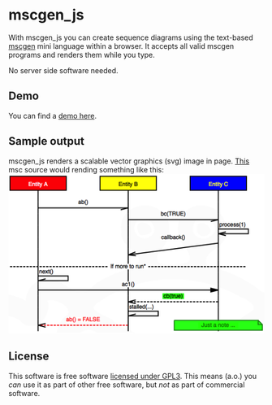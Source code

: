 mscgen_js
=========

With mscgen_js you can create sequence diagrams using the
text-based [mscgen][1] mini language within a browser. 
It accepts all valid mscgen programs and renders them while you
type.

No server side software needed.

Demo
----
You can find a [demo here][2].

Sample output
-------------
mscgen_js renders a scalable vector graphics (svg) image in page. [This][4] msc 
source would rending something like this:
![a sample sequence chart](/samples/readme.png) 


License
-------
This software is free software [licensed under GPL3][3]. This means (a.o.) you _can_ use
it as part of other free software, but _not_ as part of commercial software.

[1]: http://www.mcternan.me.uk/mscgen/index.html
[2]: http://home.kpn.nl/chromx/mscgen_js/index.html
[3]: license.md
[4]: samples/readme.msc
